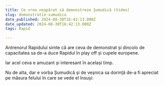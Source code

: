 ```yaml
---
title: Ce vrea neapărat să demonstreze Șumudică (Video)
slug: demonstratie-sumudica
date_published: 2024-08-30T16:42:13.000Z
date_updated: 2024-08-30T16:42:13.000Z
tags: Rapid

---
```


Antrenorul Rapidului simte că are ceva de demonstrat și dincolo de capacitatea sa de-a duce Rapidul în play off și cupele europene. 

Iar acel ceva e amuzant și interesant în același timp.

Nu de alta, dar e vorba Șumudică și de veșnica sa dorință de-a fi apreciat pe măsura felului în care se vede el însuși:
